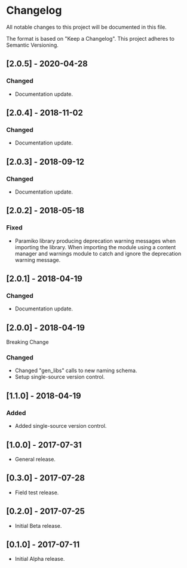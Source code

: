 # Changelog
All notable changes to this project will be documented in this file.

The format is based on "Keep a Changelog".  This project adheres to Semantic Versioning.


## [2.0.5] - 2020-04-28
### Changed
- Documentation update.


## [2.0.4] - 2018-11-02
### Changed
- Documentation update.


## [2.0.3] - 2018-09-12
### Changed
- Documentation update.


## [2.0.2] - 2018-05-18
### Fixed
- Paramiko library producing deprecation warning messages when importing the library.  When importing the module using a content manager and warnings module to catch and ignore the deprecation warning message.


## [2.0.1] - 2018-04-19
### Changed
- Documentation update.


## [2.0.0] - 2018-04-19
Breaking Change

### Changed
- Changed "gen_libs" calls to new naming schema.
- Setup single-source version control.


## [1.1.0] - 2018-04-19
### Added
- Added single-source version control.


## [1.0.0] - 2017-07-31
- General release.


## [0.3.0] - 2017-07-28
- Field test release.


## [0.2.0] - 2017-07-25
- Initial Beta release.


## [0.1.0] - 2017-07-11
- Initial Alpha release.

